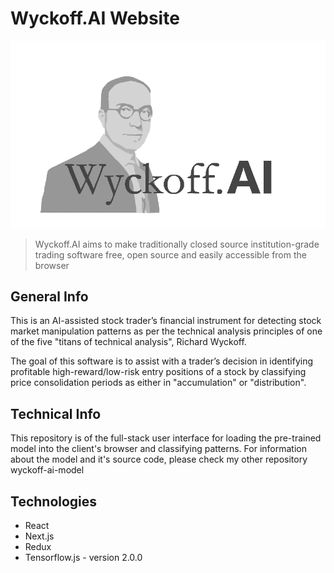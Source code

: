 # Wyckoff.AI Website

![alt text](https://github.com/AlexMGalvez/wyckoff-ai-website/blob/master/public/images/logo-large-light-min.png?raw=true)

> Wyckoff.AI aims to make traditionally closed source institution-grade trading software free, open source and easily accessible from the browser

## General Info
This is an AI-assisted stock trader’s financial instrument for detecting stock market manipulation patterns as per the technical analysis principles of one of the five "titans of technical analysis", Richard Wyckoff. 

The goal of this software is to assist with a trader’s decision in identifying profitable high-reward/low-risk entry positions of a stock by classifying price consolidation periods as either in "accumulation" or "distribution".

## Technical Info
This repository is of the full-stack user interface for loading the pre-trained model into the client's browser and classifying patterns. For information about the model and it's source code, please check my other repository wyckoff-ai-model

## Technologies
* React
* Next.js
* Redux
* Tensorflow.js - version 2.0.0
